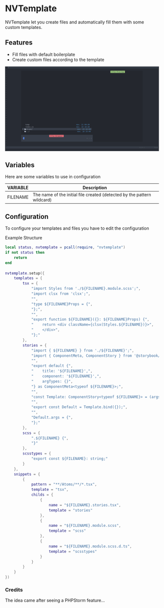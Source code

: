 # NVTemplate

NVTemplate let you create files and automatically fill them with some custom templates.

## Features

- Fill files with default boilerplate
- Create custom files according to the template

![demo](images/demo.gif)

## Variables

Here are some variables to use in configuration

| VARIABLE | Description                                                             |
| -------- | ----------------------------------------------------------------------- |
| FILENAME | The name of the initial file created (detected by the pattern wildcard) |

## Configuration

To configure your templates and files you have to edit the configuration

Example Structure

```lua
local status, nvtemplate = pcall(require, "nvtemplate")
if not status then
    return
end

nvtemplate.setup({
    templates = {
        tsx = {
            "import Styles from './${FILENAME}.module.scss';",
            "import clsx from 'clsx';",
            "",
            "type ${FILENAME}Props = {",
            "};",
            "",
            "export function ${FILENAME}({}: ${FILENAME}Props) {",
            "    return <div className={clsx(Styles.${FILENAME})}>",
            "    </div>",
            "};"
        },
        stories = {
            "import { ${FILENAME} } from './${FILENAME}';",
            "import { ComponentMeta, ComponentStory } from '@storybook/react';",
            "",
            "export default {",
            "    title: '${FILENAME}',",
            "    component: '${FILENAME}',",
            "    argTypes: {}",
            "} as ComponentMeta<typeof ${FILENAME}>;",
            "",
            "const Template: ComponentStory<typeof ${FILENAME}> = (args) => <${FILENAME} {...args} />;",
            "",
            "export const Default = Template.bind({});",
            "",
            "Default.args = {",
            "};"
        },
        scss = {
            ".${FILENAME} {",
            "}"
        },
        scsstypes = {
            "export const ${FILENAME}: string;"
        }
    },
    snippets = {
        {
            pattern = "**/Atoms/**/*.tsx",
            template = "tsx",
            childs = {
                {
                    name = "${FILENAME}.stories.tsx",
                    template = "stories"
                },
                {
                    name = "${FILENAME}.module.scss",
                    template = "scss"
                },
                {
                    name = "${FILENAME}.module.scss.d.ts",
                    template = "scsstypes"
                }
            }
        }
    }
})
```

### Credits

The idea came after seeing a PHPStorm feature...